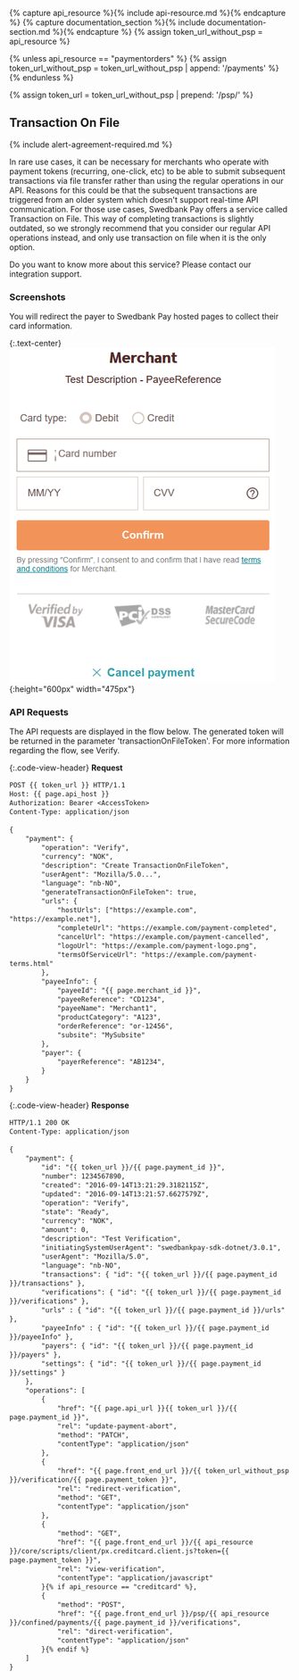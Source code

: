 {% capture api_resource %}{% include api-resource.md %}{% endcapture %}
{% capture documentation_section %}{% include documentation-section.md %}{% endcapture %}
{% assign token_url_without_psp = api_resource %}

{% unless api_resource == "paymentorders" %}
    {% assign token_url_without_psp = token_url_without_psp | append: '/payments' %}
{% endunless %}

{% assign token_url = token_url_without_psp | prepend: '/psp/' %}

## Transaction On File

{% include alert-agreement-required.md %}

In rare use cases, it can be necessary for merchants who operate with payment
tokens (recurring, one-click, etc) to be able to submit subsequent transactions
via file transfer rather than using the regular operations in our API. Reasons
for this could be that the subsequent transactions are triggered from an older
system which doesn't support real-time API communication. For those use cases,
Swedbank Pay offers a service called Transaction on File. This way of completing
transactions is slightly outdated, so we strongly recommend that you consider
our regular API operations instead, and only use transaction on file when it is
the only option.

Do you want to know more about this service? Please contact our integration
support.

### Screenshots

You will redirect the payer to Swedbank Pay hosted pages to collect
their card information.

{:.text-center}
![screenshot of the swedish card verification page][swedish-verify]{:height="600px" width="475px"}

### API Requests

The API requests are displayed in the flow below. The generated token will be
returned in the parameter 'transactionOnFileToken'. For more information
regarding the flow, see Verify.

{:.code-view-header}
**Request**

```http
POST {{ token_url }} HTTP/1.1
Host: {{ page.api_host }}
Authorization: Bearer <AccessToken>
Content-Type: application/json

{
    "payment": {
        "operation": "Verify",
        "currency": "NOK",
        "description": "Create TransactionOnFileToken",
        "userAgent": "Mozilla/5.0...",
        "language": "nb-NO",
        "generateTransactionOnFileToken": true,
        "urls": {
            "hostUrls": ["https://example.com", "https://example.net"],
            "completeUrl": "https://example.com/payment-completed",
            "cancelUrl": "https://example.com/payment-cancelled",
            "logoUrl": "https://example.com/payment-logo.png",
            "termsOfServiceUrl": "https://example.com/payment-terms.html"
        },
        "payeeInfo": {
            "payeeId": "{{ page.merchant_id }}",
            "payeeReference": "CD1234",
            "payeeName": "Merchant1",
            "productCategory": "A123",
            "orderReference": "or-12456",
            "subsite": "MySubsite"
        },
        "payer": {
            "payerReference": "AB1234",
        }
    }
}
```

{:.code-view-header}
**Response**

```http
HTTP/1.1 200 OK
Content-Type: application/json

{
    "payment": {
        "id": "{{ token_url }}/{{ page.payment_id }}",
        "number": 1234567890,
        "created": "2016-09-14T13:21:29.3182115Z",
        "updated": "2016-09-14T13:21:57.6627579Z",
        "operation": "Verify",
        "state": "Ready",
        "currency": "NOK",
        "amount": 0,
        "description": "Test Verification",
        "initiatingSystemUserAgent": "swedbankpay-sdk-dotnet/3.0.1",
        "userAgent": "Mozilla/5.0",
        "language": "nb-NO",
        "transactions": { "id": "{{ token_url }}/{{ page.payment_id }}/transactions" },
        "verifications": { "id": "{{ token_url }}/{{ page.payment_id }}/verifications" },
        "urls" : { "id": "{{ token_url }}/{{ page.payment_id }}/urls" },
        "payeeInfo" : { "id": "{{ token_url }}/{{ page.payment_id }}/payeeInfo" },
        "payers": { "id": "{{ token_url }}/{{ page.payment_id }}/payers" },
        "settings": { "id": "{{ token_url }}/{{ page.payment_id }}/settings" }
    },
    "operations": [
        {
            "href": "{{ page.api_url }}{{ token_url }}/{{ page.payment_id }}",
            "rel": "update-payment-abort",
            "method": "PATCH",
            "contentType": "application/json"
        },
        {
            "href": "{{ page.front_end_url }}/{{ token_url_without_psp }}/verification/{{ page.payment_token }}",
            "rel": "redirect-verification",
            "method": "GET",
            "contentType": "application/json"
        },
        {
            "method": "GET",
            "href": "{{ page.front_end_url }}/{{ api_resource }}/core/scripts/client/px.creditcard.client.js?token={{ page.payment_token }}",
            "rel": "view-verification",
            "contentType": "application/javascript"
        }{% if api_resource == "creditcard" %},
        {
            "method": "POST",
            "href": "{{ page.front_end_url }}/psp/{{ api_resource }}/confined/payments/{{ page.payment_id }}/verifications",
            "rel": "direct-verification",
            "contentType": "application/json"
        }{% endif %}
    ]
}
```

[swedish-verify]: /assets/img/payments/swedish-verify.png
